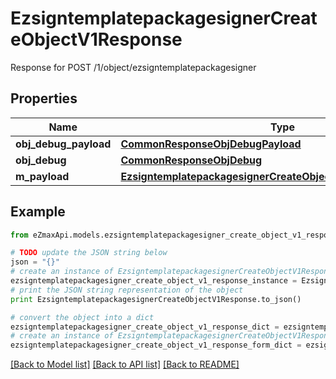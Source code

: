 # EzsigntemplatepackagesignerCreateObjectV1Response

Response for POST /1/object/ezsigntemplatepackagesigner

## Properties
Name | Type | Description | Notes
------------ | ------------- | ------------- | -------------
**obj_debug_payload** | [**CommonResponseObjDebugPayload**](CommonResponseObjDebugPayload.md) |  | 
**obj_debug** | [**CommonResponseObjDebug**](CommonResponseObjDebug.md) |  | [optional] 
**m_payload** | [**EzsigntemplatepackagesignerCreateObjectV1ResponseMPayload**](EzsigntemplatepackagesignerCreateObjectV1ResponseMPayload.md) |  | 

## Example

```python
from eZmaxApi.models.ezsigntemplatepackagesigner_create_object_v1_response import EzsigntemplatepackagesignerCreateObjectV1Response

# TODO update the JSON string below
json = "{}"
# create an instance of EzsigntemplatepackagesignerCreateObjectV1Response from a JSON string
ezsigntemplatepackagesigner_create_object_v1_response_instance = EzsigntemplatepackagesignerCreateObjectV1Response.from_json(json)
# print the JSON string representation of the object
print EzsigntemplatepackagesignerCreateObjectV1Response.to_json()

# convert the object into a dict
ezsigntemplatepackagesigner_create_object_v1_response_dict = ezsigntemplatepackagesigner_create_object_v1_response_instance.to_dict()
# create an instance of EzsigntemplatepackagesignerCreateObjectV1Response from a dict
ezsigntemplatepackagesigner_create_object_v1_response_form_dict = ezsigntemplatepackagesigner_create_object_v1_response.from_dict(ezsigntemplatepackagesigner_create_object_v1_response_dict)
```
[[Back to Model list]](../README.md#documentation-for-models) [[Back to API list]](../README.md#documentation-for-api-endpoints) [[Back to README]](../README.md)


